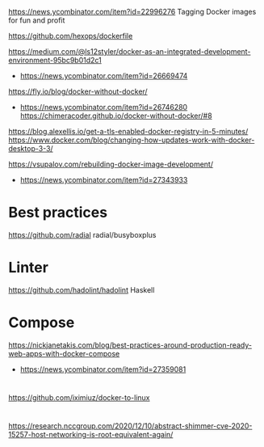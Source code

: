 https://news.ycombinator.com/item?id=22996276 Tagging Docker images for fun and profit

https://github.com/hexops/dockerfile

https://medium.com/@ls12styler/docker-as-an-integrated-development-environment-95bc9b01d2c1
* https://news.ycombinator.com/item?id=26669474

https://fly.io/blog/docker-without-docker/
* https://news.ycombinator.com/item?id=26746280
  https://chimeracoder.github.io/docker-without-docker/#8

https://blog.alexellis.io/get-a-tls-enabled-docker-registry-in-5-minutes/
https://www.docker.com/blog/changing-how-updates-work-with-docker-desktop-3-3/  

https://vsupalov.com/rebuilding-docker-image-development/
* https://news.ycombinator.com/item?id=27343933

# Best practices
https://github.com/radial
radial/busyboxplus

# Linter
https://github.com/hadolint/hadolint Haskell

# Compose
https://nickjanetakis.com/blog/best-practices-around-production-ready-web-apps-with-docker-compose
* https://news.ycombinator.com/item?id=27359081

#
https://github.com/iximiuz/docker-to-linux


# 
https://research.nccgroup.com/2020/12/10/abstract-shimmer-cve-2020-15257-host-networking-is-root-equivalent-again/